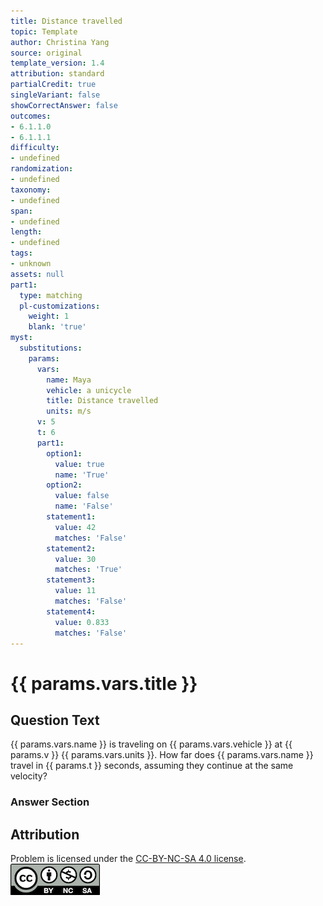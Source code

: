 ```yaml
---
title: Distance travelled
topic: Template
author: Christina Yang
source: original
template_version: 1.4
attribution: standard
partialCredit: true
singleVariant: false
showCorrectAnswer: false
outcomes:
- 6.1.1.0
- 6.1.1.1
difficulty:
- undefined
randomization:
- undefined
taxonomy:
- undefined
span:
- undefined
length:
- undefined
tags:
- unknown
assets: null
part1:
  type: matching
  pl-customizations:
    weight: 1
    blank: 'true'
myst:
  substitutions:
    params:
      vars:
        name: Maya
        vehicle: a unicycle
        title: Distance travelled
        units: m/s
      v: 5
      t: 6
      part1:
        option1:
          value: true
          name: 'True'
        option2:
          value: false
          name: 'False'
        statement1:
          value: 42
          matches: 'False'
        statement2:
          value: 30
          matches: 'True'
        statement3:
          value: 11
          matches: 'False'
        statement4:
          value: 0.833
          matches: 'False'
---
```

# {{ params.vars.title }}

## Question Text

{{ params.vars.name }} is traveling on {{ params.vars.vehicle }} at {{ params.v }} {{ params.vars.units }}.
How far does {{ params.vars.name }} travel in {{ params.t }} seconds, assuming they continue at the same velocity?

### Answer Section

## Attribution

Problem is licensed under the [CC-BY-NC-SA 4.0 license](https://creativecommons.org/licenses/by-nc-sa/4.0/).<br> ![The Creative Commons 4.0 license requiring attribution-BY, non-commercial-NC, and share-alike-SA license.](https://raw.githubusercontent.com/firasm/bits/master/by-nc-sa.png)